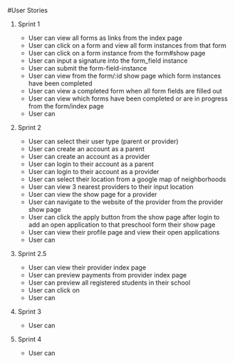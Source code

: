 #User Stories

1. Sprint 1

	- User can view all forms as links from the index page
	- User can click on a form and view all form instances from that form
	- User can click on a form instance from the form#show page
	- User can input a signature into the form_field instance
	- User can submit the form-field-instance
	- User can view from the form/:id show page which form instances have been completed
	- User can view a completed form when all form fields are filled out
	- User can view which forms have been completed or are in progress from the form/index page
	- User can 


2. Sprint 2

	- User can select their user type (parent or provider)
	- User can create an account as a parent
	- User can create an account as a provider
	- User can login to their account as a parent
	- User can login to their account as a provider
	- User can select their location from a google map of neighborhoods
	- User can view 3 nearest providers to their input location
	- User can view the show page for a provider
	- User can navigate to the website of the provider from the provider show page
	- User can click the apply button from the show page after login to add an open application to that preschool form their show page
	- User can view their profile page and view their open applications
	- User can 

3. Sprint 2.5
	- User can view their provider index page
	- User can preview payments from provider index page
	- User can preview all registered students in their school
	- User can click on
	- User can 

4. Sprint 3

	- User can 
	
5. Sprint 4

	- User can 
	
